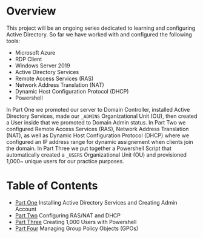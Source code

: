 # Overview

This project will be an ongoing series dedicated to learning and configuring Active Directory. So far we have worked with and configured the following tools:

- Microsoft Azure
- RDP Client
- Windows Server 2019
- Active Directory Services
- Remote Access Services (RAS)
- Network Address Translation (NAT)
- Dynamic Host Configuration Protocol (DHCP)
- Powershell

In Part One we promoted our server to Domain Controller, installed Active Directory Services, made our `_ADMINS` Organizational Unit (OU), then created a User inside that we promoted to Domain Admin status. In Part Two we configured Remote Access Services (RAS), Network Address Translation (NAT), as well as Dynamic Host Configuration Protocol (DHCP) where we configured an IP address range for dynamic assignement when clients join the domain. In Part Three we put together a Powershell Script that automatically created a `_USERS` Organizational Unit (OU) and provisioned 1,000~ unique users for our practice purposes.

# Table of Contents

- [Part One](https://github.com/wallimans/Home-Lab/tree/main/Active-Directory/Part-One) Installing Active Directory Services and Creating Admin Account
- [Part Two](https://github.com/wallimans/Home-Lab/tree/main/Active-Directory/Part-Two) Configuring RAS/NAT and DHCP
- [Part Three](https://github.com/wallimans/Home-Lab/tree/main/Active-Directory/Part-Three) Creating 1,000 Users with Powershell
- [Part Four](https://github.com/wallimans/Home-Lab/tree/main/Active-Directory/Part-Four) Managing Group Policy Objects (GPOs)
